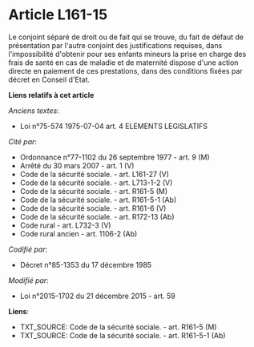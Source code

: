 # Article L161-15

Le conjoint séparé de droit ou de fait qui se trouve, du fait de défaut de présentation par l'autre conjoint des
justifications requises, dans l'impossibilité d'obtenir pour ses enfants mineurs la prise en charge des frais de santé en cas
de maladie et de maternité dispose d'une action directe en paiement de ces prestations, dans des conditions fixées par décret
en Conseil d'Etat.

**Liens relatifs à cet article**

_Anciens textes_:

  - Loi n°75-574 1975-07-04 art. 4 ELEMENTS LEGISLATIFS

_Cité par_:

  - Ordonnance n°77-1102 du 26 septembre 1977 - art. 9 (M)
  - Arrêté du 30 mars 2007 - art. 1 (V)
  - Code de la sécurité sociale. - art. L161-27 (V)
  - Code de la sécurité sociale. - art. L713-1-2 (V)
  - Code de la sécurité sociale. - art. R161-5 (M)
  - Code de la sécurité sociale. - art. R161-5-1 (Ab)
  - Code de la sécurité sociale. - art. R161-6 (V)
  - Code de la sécurité sociale. - art. R172-13 (Ab)
  - Code rural - art. L732-3 (V)
  - Code rural ancien - art. 1106-2 (Ab)

_Codifié par_:

  - Décret n°85-1353 du 17 décembre 1985

_Modifié par_:

  - Loi n°2015-1702 du 21 décembre 2015 - art. 59

**Liens**:

  - TXT_SOURCE: Code de la sécurité sociale. - art. R161-5 (M)
  - TXT_SOURCE: Code de la sécurité sociale. - art. R161-5-1 (Ab)
